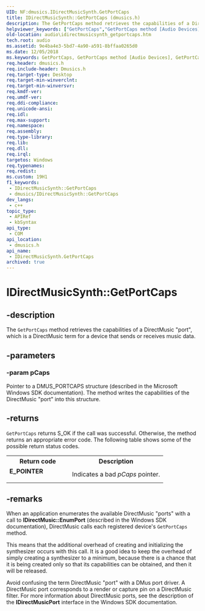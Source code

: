 ```yaml
---
UID: NF:dmusics.IDirectMusicSynth.GetPortCaps
title: IDirectMusicSynth::GetPortCaps (dmusics.h)
description: The GetPortCaps method retrieves the capabilities of a DirectMusic &quot;port&quot;, which is a DirectMusic term for a device that sends or receives music data.
helpviewer_keywords: ["GetPortCaps","GetPortCaps method [Audio Devices]","GetPortCaps method [Audio Devices]","IDirectMusicSynth interface","IDirectMusicSynth interface [Audio Devices]","GetPortCaps method","IDirectMusicSynth.GetPortCaps","IDirectMusicSynth::GetPortCaps","audio.idirectmusicsynth_getportcaps","audmp-routines_b2b05c43-5c58-414c-aac4-3a37eceab293.xml","dmusics/IDirectMusicSynth::GetPortCaps"]
old-location: audio\idirectmusicsynth_getportcaps.htm
tech.root: audio
ms.assetid: 9e4ba4e3-5bd7-4a90-a591-8bffaa0265d0
ms.date: 12/05/2018
ms.keywords: GetPortCaps, GetPortCaps method [Audio Devices], GetPortCaps method [Audio Devices],IDirectMusicSynth interface, IDirectMusicSynth interface [Audio Devices],GetPortCaps method, IDirectMusicSynth.GetPortCaps, IDirectMusicSynth::GetPortCaps, audio.idirectmusicsynth_getportcaps, audmp-routines_b2b05c43-5c58-414c-aac4-3a37eceab293.xml, dmusics/IDirectMusicSynth::GetPortCaps
req.header: dmusics.h
req.include-header: Dmusics.h
req.target-type: Desktop
req.target-min-winverclnt: 
req.target-min-winversvr: 
req.kmdf-ver: 
req.umdf-ver: 
req.ddi-compliance: 
req.unicode-ansi: 
req.idl: 
req.max-support: 
req.namespace: 
req.assembly: 
req.type-library: 
req.lib: 
req.dll: 
req.irql: 
targetos: Windows
req.typenames: 
req.redist: 
ms.custom: 19H1
f1_keywords:
 - IDirectMusicSynth::GetPortCaps
 - dmusics/IDirectMusicSynth::GetPortCaps
dev_langs:
 - c++
topic_type:
 - APIRef
 - kbSyntax
api_type:
 - COM
api_location:
 - dmusics.h
api_name:
 - IDirectMusicSynth.GetPortCaps
archived: true
---
```


# IDirectMusicSynth::GetPortCaps


## -description

The <code>GetPortCaps</code> method retrieves the capabilities of a DirectMusic "port", which is a DirectMusic term for a device that sends or receives music data.

## -parameters

### -param pCaps

Pointer to a DMUS_PORTCAPS structure (described in the Microsoft Windows SDK documentation). The method writes the capabilities of the DirectMusic "port" into this structure.

## -returns

<code>GetPortCaps</code> returns S_OK if the call was successful. Otherwise, the method returns an appropriate error code. The following table shows some of the possible return status codes.

<table>
<tr>
<th>Return code</th>
<th>Description</th>
</tr>
<tr>
<td width="40%">
<dl>
<dt><b>E_POINTER</b></dt>
</dl>
</td>
<td width="60%">
Indicates a bad <i>pCaps</i> pointer.

</td>
</tr>
</table>

## -remarks

When an application enumerates the available DirectMusic "ports" with a call to <b>IDirectMusic::EnumPort</b> (described in the Windows SDK documentation), DirectMusic calls each registered device's <code>GetPortCaps</code> method.

This means that the additional overhead of creating and initializing the synthesizer occurs with this call. It is a good idea to keep the overhead of simply creating a synthesizer to a minimum, because there is a chance that it is being created only so that its capabilities can be obtained, and then it will be released.

Avoid confusing the term DirectMusic "port" with a DMus port driver. A DirectMusic port corresponds to a render or capture pin on a DirectMusic filter. For more information about DirectMusic ports, see the description of the <b>IDirectMusicPort</b> interface in the Windows SDK documentation.

